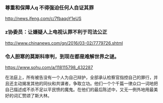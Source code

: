 ### 尊重和保障人q 不得强迫任何人自证其罪
http://news.ifeng.com/c/7fbaqoY1eUS

### z协委员：让嫌疑人上电视认罪不利于司法公正
http://www.chinanews.com/gn/2016/03-02/7779726.shtml

### 令人胆寒的莫斯科审判，到现在都是难解世界之谜。
https://www.sohu.com/a/118115798_432287

在法庭上，所有被告没有一个人为自己辩护，全部承认检察官指控自己的罪行，并且还主动揭发其他的同伙和共谋者，争取立功。他们一个个千篇一律众口一词地把自己描述成不杀不足以平民愤的魔鬼。在他们的最后陈述中，又无一例外地用最美好的词汇赞颂了斯大林。
